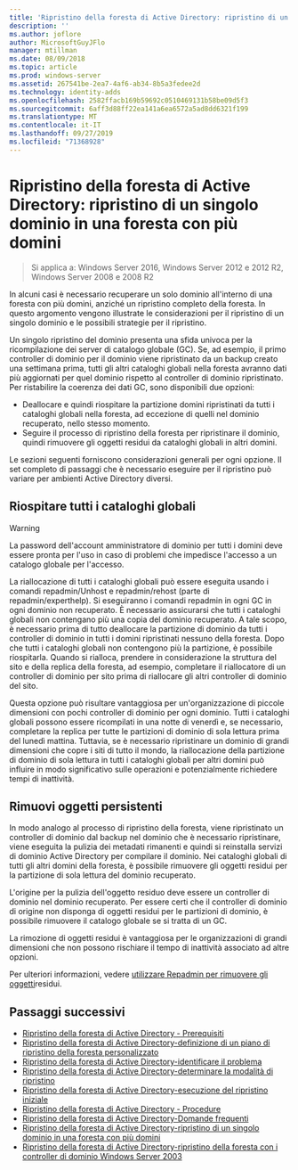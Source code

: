 ```yaml
---
title: 'Ripristino della foresta di Active Directory: ripristino di un singolo dominio in una foresta con più domini'
description: ''
ms.author: joflore
author: MicrosoftGuyJFlo
manager: mtillman
ms.date: 08/09/2018
ms.topic: article
ms.prod: windows-server
ms.assetid: 267541be-2ea7-4af6-ab34-8b5a3fedee2d
ms.technology: identity-adds
ms.openlocfilehash: 2582ffacb169b59692c0510469131b58be09d5f3
ms.sourcegitcommit: 6aff3d88ff22ea141a6ea6572a5ad8dd6321f199
ms.translationtype: MT
ms.contentlocale: it-IT
ms.lasthandoff: 09/27/2019
ms.locfileid: "71368928"
---
```

# <a name="ad-forest-recovery---recovering-a-single-domain-in-a-multidomain-forest"></a>Ripristino della foresta di Active Directory: ripristino di un singolo dominio in una foresta con più domini

>Si applica a: Windows Server 2016, Windows Server 2012 e 2012 R2, Windows Server 2008 e 2008 R2

In alcuni casi è necessario recuperare un solo dominio all'interno di una foresta con più domini, anziché un ripristino completo della foresta. In questo argomento vengono illustrate le considerazioni per il ripristino di un singolo dominio e le possibili strategie per il ripristino.  
  
Un singolo ripristino del dominio presenta una sfida univoca per la ricompilazione dei server di catalogo globale (GC). Se, ad esempio, il primo controller di dominio per il dominio viene ripristinato da un backup creato una settimana prima, tutti gli altri cataloghi globali nella foresta avranno dati più aggiornati per quel dominio rispetto al controller di dominio ripristinato. Per ristabilire la coerenza dei dati GC, sono disponibili due opzioni:  
  
- Deallocare e quindi riospitare la partizione domini ripristinati da tutti i cataloghi globali nella foresta, ad eccezione di quelli nel dominio recuperato, nello stesso momento.  
- Seguire il processo di ripristino della foresta per ripristinare il dominio, quindi rimuovere gli oggetti residui da cataloghi globali in altri domini.  
  
Le sezioni seguenti forniscono considerazioni generali per ogni opzione. Il set completo di passaggi che è necessario eseguire per il ripristino può variare per ambienti Active Directory diversi.  
  
## <a name="rehost-all-gcs"></a>Riospitare tutti i cataloghi globali  

> [!WARNING]
> La password dell'account amministratore di dominio per tutti i domini deve essere pronta per l'uso in caso di problemi che impedisce l'accesso a un catalogo globale per l'accesso.  

La riallocazione di tutti i cataloghi globali può essere eseguita usando i comandi repadmin/Unhost e repadmin/rehost (parte di repadmin/experthelp). Si eseguiranno i comandi repadmin in ogni GC in ogni dominio non recuperato. È necessario assicurarsi che tutti i cataloghi globali non contengano più una copia del dominio recuperato. A tale scopo, è necessario prima di tutto deallocare la partizione di dominio da tutti i controller di dominio in tutti i domini ripristinati nessuno della foresta. Dopo che tutti i cataloghi globali non contengono più la partizione, è possibile riospitarla. Quando si rialloca, prendere in considerazione la struttura del sito e della replica della foresta, ad esempio, completare il riallocatore di un controller di dominio per sito prima di riallocare gli altri controller di dominio del sito.  
  
Questa opzione può risultare vantaggiosa per un'organizzazione di piccole dimensioni con pochi controller di dominio per ogni dominio. Tutti i cataloghi globali possono essere ricompilati in una notte di venerdì e, se necessario, completare la replica per tutte le partizioni di dominio di sola lettura prima del lunedì mattina. Tuttavia, se è necessario ripristinare un dominio di grandi dimensioni che copre i siti di tutto il mondo, la riallocazione della partizione di dominio di sola lettura in tutti i cataloghi globali per altri domini può influire in modo significativo sulle operazioni e potenzialmente richiedere tempi di inattività.  
  
## <a name="remove-lingering-objects"></a>Rimuovi oggetti persistenti

In modo analogo al processo di ripristino della foresta, viene ripristinato un controller di dominio dal backup nel dominio che è necessario ripristinare, viene eseguita la pulizia dei metadati rimanenti e quindi si reinstalla servizi di dominio Active Directory per compilare il dominio. Nei cataloghi globali di tutti gli altri domini della foresta, è possibile rimuovere gli oggetti residui per la partizione di sola lettura del dominio recuperato.  

L'origine per la pulizia dell'oggetto residuo deve essere un controller di dominio nel dominio recuperato. Per essere certi che il controller di dominio di origine non disponga di oggetti residui per le partizioni di dominio, è possibile rimuovere il catalogo globale se si tratta di un GC.  

La rimozione di oggetti residui è vantaggiosa per le organizzazioni di grandi dimensioni che non possono rischiare il tempo di inattività associato ad altre opzioni.  

Per ulteriori informazioni, vedere [utilizzare Repadmin per rimuovere gli oggetti](https://technet.microsoft.com/library/cc785298.aspx)residui.

## <a name="next-steps"></a>Passaggi successivi

- [Ripristino della foresta di Active Directory - Prerequisiti](AD-Forest-Recovery-Prerequisties.md)  
- [Ripristino della foresta di Active Directory-definizione di un piano di ripristino della foresta personalizzato](AD-Forest-Recovery-Devising-a-Plan.md)  
- [Ripristino della foresta di Active Directory-identificare il problema](AD-Forest-Recovery-Identify-the-Problem.md)
- [Ripristino della foresta di Active Directory-determinare la modalità di ripristino](AD-Forest-Recovery-Determine-how-to-Recover.md)
- [Ripristino della foresta di Active Directory-esecuzione del ripristino iniziale](AD-Forest-Recovery-Perform-initial-recovery.md)  
- [Ripristino della foresta di Active Directory - Procedure](AD-Forest-Recovery-Procedures.md)  
- [Ripristino della foresta di Active Directory-Domande frequenti](AD-Forest-Recovery-FAQ.md)  
- [Ripristino della foresta di Active Directory-ripristino di un singolo dominio in una foresta con più domini](AD-Forest-Recovery-Single-Domain-in-Multidomain-Recovery.md)  
- [Ripristino della foresta di Active Directory-ripristino della foresta con i controller di dominio Windows Server 2003](AD-Forest-Recovery-Windows-Server-2003.md)  
